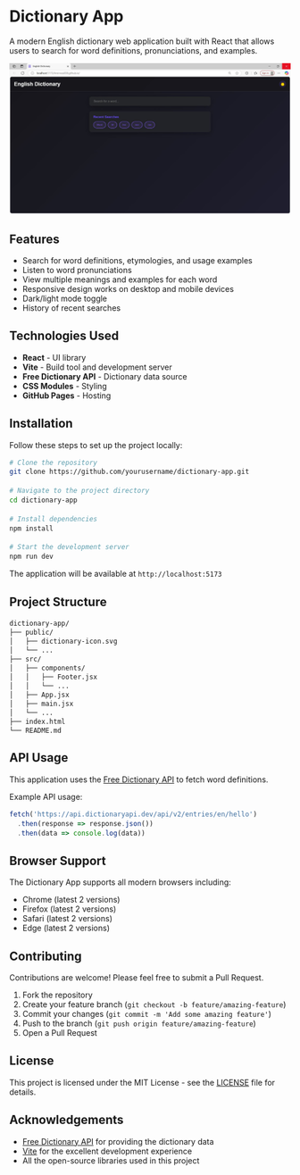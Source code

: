 # Dictionary App

A modern English dictionary web application built with React that allows users to search for word definitions, pronunciations, and examples.

![Dictionary App Screenshot](./ScreenShots/DarkModeOutput.JPG)

## Features

- Search for word definitions, etymologies, and usage examples
- Listen to word pronunciations
- View multiple meanings and examples for each word
- Responsive design works on desktop and mobile devices
- Dark/light mode toggle
- History of recent searches

## Technologies Used

- **React** - UI library
- **Vite** - Build tool and development server
- **Free Dictionary API** - Dictionary data source
- **CSS Modules** - Styling
- **GitHub Pages** - Hosting

## Installation

Follow these steps to set up the project locally:

```bash
# Clone the repository
git clone https://github.com/yourusername/dictionary-app.git

# Navigate to the project directory
cd dictionary-app

# Install dependencies
npm install

# Start the development server
npm run dev
```

The application will be available at `http://localhost:5173`

## Project Structure

```
dictionary-app/
├── public/
│   ├── dictionary-icon.svg
│   └── ...
├── src/
│   ├── components/
│   │   ├── Footer.jsx
│   │   └── ...
│   ├── App.jsx
│   ├── main.jsx
│   └── ...
├── index.html
└── README.md
```

## API Usage

This application uses the [Free Dictionary API](https://dictionaryapi.dev/) to fetch word definitions.

Example API usage:

```javascript
fetch('https://api.dictionaryapi.dev/api/v2/entries/en/hello')
  .then(response => response.json())
  .then(data => console.log(data))
```

## Browser Support

The Dictionary App supports all modern browsers including:

- Chrome (latest 2 versions)
- Firefox (latest 2 versions)
- Safari (latest 2 versions)
- Edge (latest 2 versions)

## Contributing

Contributions are welcome! Please feel free to submit a Pull Request.

1. Fork the repository
2. Create your feature branch (`git checkout -b feature/amazing-feature`)
3. Commit your changes (`git commit -m 'Add some amazing feature'`)
4. Push to the branch (`git push origin feature/amazing-feature`)
5. Open a Pull Request

## License

This project is licensed under the MIT License - see the [LICENSE](LICENSE) file for details.

## Acknowledgements

- [Free Dictionary API](https://dictionaryapi.dev/) for providing the dictionary data
- [Vite](https://vitejs.dev/) for the excellent development experience
- All the open-source libraries used in this project
